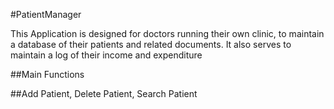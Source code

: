   #PatientManager

This Application is designed for doctors running their own clinic, to maintain a database of their patients and related documents. It also serves to maintain a log of their income and expenditure

  ##Main Functions
  
##Add Patient, Delete Patient, Search Patient
#
